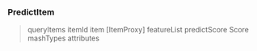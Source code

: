 ### PredictItem
>queryItems
    itemId
    item [ItemProxy]
    featureList
    predictScore
    Score
    mashTypes
    attributes
